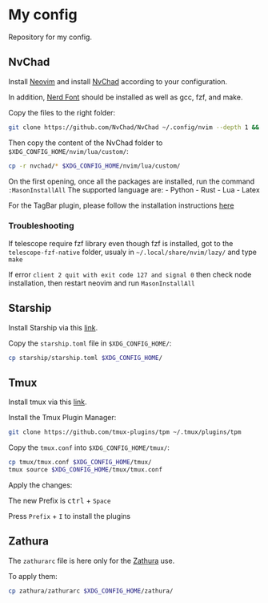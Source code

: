# My config

Repository for my config.

## NvChad

Install [Neovim](https://neovim.io/) and install [NvChad](https://nvchad.com/docs/quickstart/install) according to your configuration.

In addition, [Nerd Font](https://www.nerdfonts.com/) should be installed as well as gcc, fzf, and make.

Copy the files to the right folder:

```bash
git clone https://github.com/NvChad/NvChad ~/.config/nvim --depth 1 && nvim
```

Then copy the content of the NvChad folder to `$XDG_CONFIG_HOME/nvim/lua/custom/`:

```bash
cp -r nvchad/* $XDG_CONFIG_HOME/nvim/lua/custom/
```

On the first opening, once all the packages are installed, run the command `:MasonInstallAll`
The supported language are:
    - Python
    - Rust
    - Lua
    - Latex

For the TagBar plugin, please follow the installation instructions [here](https://docs.ctags.io/en/latest/autotools.html)

### Troubleshooting

If telescope require fzf library even though fzf is installed, got to the `telescope-fzf-native` folder, usualy in `~/.local/share/nvim/lazy/` and type `make`

If error `client 2 quit with exit code 127 and signal 0` then check node installation, then restart neovim and run `MasonInstallAll`

## Starship

Install Starship via this [link](https://starship.rs/guide/#%F0%9F%9A%80-installation).

Copy the `starship.toml` file in `$XDG_CONFIG_HOME/`:

```bash
cp starship/starship.toml $XDG_CONFIG_HOME/
```

## Tmux

Install tmux via this [link](https://github.com/tmux/tmux/wiki/Installing).

Install the Tmux Plugin Manager:
```bash
git clone https://github.com/tmux-plugins/tpm ~/.tmux/plugins/tpm
```

Copy the `tmux.conf` into `$XDG_CONFIG_HOME/tmux/`:
```bash
cp tmux/tmux.conf $XDG_CONFIG_HOME/tmux/
tmux source $XDG_CONFIG_HOME/tmux/tmux.conf

```

Apply the changes:

The new Prefix is <kbd>ctrl</kbd> + `Space`

Press `Prefix` + `I` to install the plugins

## Zathura

The `zathurarc` file is here only for the [Zathura](https://pwmt.org/projects/zathura/) use.

To apply them:
```bash
cp zathura/zathurarc $XDG_CONFIG_HOME/zathura/
```
